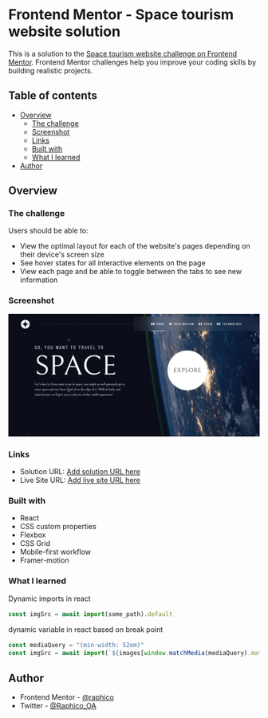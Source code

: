 # Frontend Mentor - Space tourism website solution

This is a solution to the [Space tourism website challenge on Frontend Mentor](https://www.frontendmentor.io/challenges/space-tourism-multipage-website-gRWj1URZ3). Frontend Mentor challenges help you improve your coding skills by building realistic projects. 

## Table of contents

- [Overview](#overview)
  - [The challenge](#the-challenge)
  - [Screenshot](#screenshot)
  - [Links](#links)
  - [Built with](#built-with)
  - [What I learned](#what-i-learned)
- [Author](#author)

## Overview

### The challenge

Users should be able to:

- View the optimal layout for each of the website's pages depending on their device's screen size
- See hover states for all interactive elements on the page
- View each page and be able to toggle between the tabs to see new information

### Screenshot

![](./screenshot.png)

### Links

- Solution URL: [Add solution URL here](https://github.com/Raphico/space-tourism)
- Live Site URL: [Add live site URL here](https://space-tourism-nine-hazel.vercel.app/)

### Built with

- React
- CSS custom properties
- Flexbox
- CSS Grid
- Mobile-first workflow
- Framer-motion

### What I learned

Dynamic imports in react 
```jsx
const imgSrc = await import(some_path).default
```

dynamic variable in react based on break point
```jsx
const mediaQuery = "(min-width: 52em)"
const imgSrc = await import(`${images[window.matchMedia(mediaQuery).matches ? 'portrait' : 'landscape']}/* @vite-ignore */`);
```

## Author

- Frontend Mentor - [@raphico](https://www.frontendmentor.io/profile/raphico)
- Twitter - [@Raphico_OA](https://www.twitter.com/Raphico_OA)
